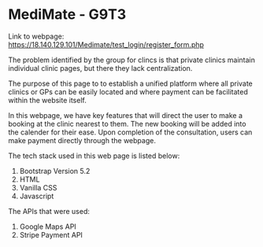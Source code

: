 # MediMate - G9T3
Link to webpage: https://18.140.129.101/Medimate/test_login/register_form.php

The problem identified by the group for clincs is that private clinics maintain individual clinic pages, but there they lack centralization.

The purpose of this page to to establish a unified platform where all private clinics or GPs can be easily located and where payment can be facilitated within the website itself.

In this webpage, we have key features that will direct the user to make a booking at the clinic nearest to them. The new booking will be added into the calender for their ease. Upon completion of the consultation, users can make payment directly through the webpage. 

The tech stack used in this web page is listed below:
1. Bootstrap Version 5.2
2. HTML
3. Vanilla CSS
4. Javascript

The APIs that were used:
1. Google Maps API
2. Stripe Payment API

